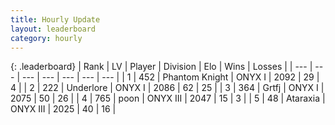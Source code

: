 ```yaml
---
title: Hourly Update
layout: leaderboard
category: hourly
---
```


{: .leaderboard}
| Rank | LV | Player | Division | Elo | Wins | Losses |
| --- | --- | --- | --- | --- | --- | --- |
| <span data-change="0">1</span> | 452 | <span title="ID: 742939">Phantom Knight</span> | ONYX I | <span data-change="8">2092</span> | <span data-change="1">29</span> | <span data-change="0">4</span> |
| <span data-change="2">2</span> | 222 | <span title="ID: 745122">Underlore</span> | ONYX I | <span data-change="45">2086</span> | <span data-change="8">62</span> | <span data-change="2">25</span> |
| <span data-change="-1">3</span> | 364 | <span title="ID: 742306">Grtfj</span> | ONYX I | <span data-change="0">2075</span> | <span data-change="0">50</span> | <span data-change="0">26</span> |
| <span data-change="-1">4</span> | 765 | <span title="ID: 540690">poon</span> | ONYX III | <span data-change="0">2047</span> | <span data-change="0">15</span> | <span data-change="0">3</span> |
| <span data-change="0">5</span> | 48 | <span title="ID: 745153">Ataraxia</span> | ONYX III | <span data-change="0">2025</span> | <span data-change="0">40</span> | <span data-change="0">16</span> |